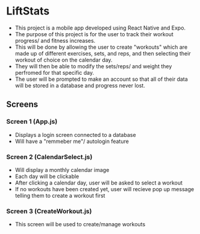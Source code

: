 # LiftStats

- This project is a mobile app developed using React Native and Expo.
- The purpose of this project is for the user to track their workout progress/ and fitness increases.
- This will be done by allowing the user to create "workouts" which are made up of different exercises, sets, and reps, and then selecting their workout of choice on the calendar day.
- They will then be able to modify the sets/reps/ and weight they perfromed for that specific day.
- The user will be prompted to make an account so that all of their data will be stored in a database and progress never lost.

## Screens

### Screen 1 (App.js)

- Displays a login screen connected to a database
- Will have a "remmeber me"/ autologin feature

### Screen 2 (CalendarSelect.js)

- Will display a monthly calendar image
- Each day will be clickable
- After clicking a calendar day, user will be asked to select a workout
- If no workouts have been created yet, user will recieve pop up message telling them to create a workout first

### Screen 3 (CreateWorkout.js)

- This screen will be used to create/manage workouts

